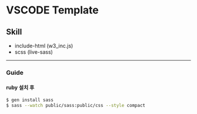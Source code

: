 # VSCODE Template

## Skill

- include-html (w3_inc.js)
- scss (live-sass)

---

### Guide

#### ruby 설치 후

```bash
$ gen install sass
$ sass --watch public/sass:public/css --style compact
```